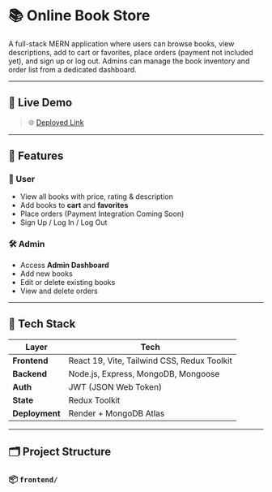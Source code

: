 # 📚 Online Book Store

A full-stack MERN application where users can browse books, view descriptions, add to cart or favorites, place orders (payment not included yet), and sign up or log out. Admins can manage the book inventory and order list from a dedicated dashboard.

---

## 🚀 Live Demo

> 🌐 [Deployed Link  ](https://online-bookstore-vblc.onrender.com/)  

---

## 📌 Features

### 👤 User
- View all books with price, rating & description
- Add books to **cart** and **favorites**
- Place orders (Payment Integration Coming Soon)
- Sign Up / Log In / Log Out

### 🛠️ Admin
- Access **Admin Dashboard**
- Add new books
- Edit or delete existing books
- View and delete orders

---

## 🧱 Tech Stack

| Layer        | Tech                                    |
|--------------|-----------------------------------------|
| **Frontend** | React 19, Vite, Tailwind CSS, Redux Toolkit |
| **Backend**  | Node.js, Express, MongoDB, Mongoose     |
| **Auth**     | JWT (JSON Web Token)                    |
| **State**    | Redux Toolkit                           |
| **Deployment** | Render  + MongoDB Atlas |

---

## 🗂 Project Structure

### 📦 `frontend/`
